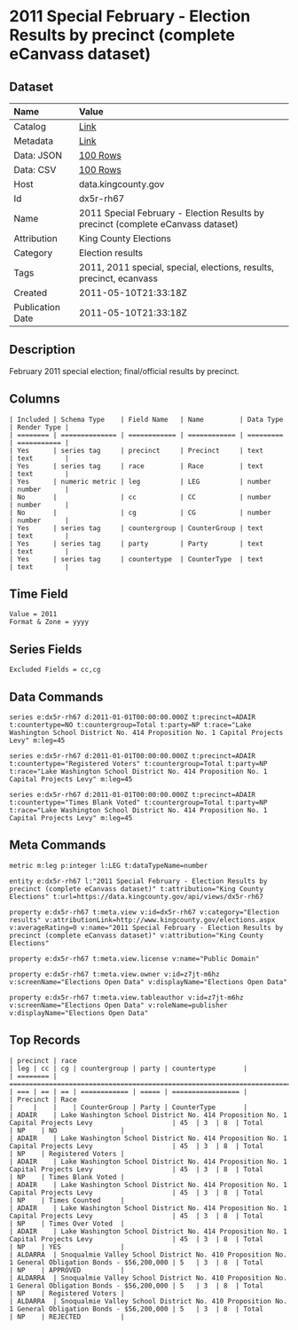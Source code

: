 # 2011 Special February - Election Results by precinct (complete eCanvass dataset)

## Dataset

| Name | Value |
| :--- | :---- |
| Catalog | [Link](https://catalog.data.gov/dataset/election-results-february-8-2011-cumulative-fb42f) |
| Metadata | [Link](https://data.kingcounty.gov/api/views/dx5r-rh67) |
| Data: JSON | [100 Rows](https://data.kingcounty.gov/api/views/dx5r-rh67/rows.json?max_rows=100) |
| Data: CSV | [100 Rows](https://data.kingcounty.gov/api/views/dx5r-rh67/rows.csv?max_rows=100) |
| Host | data.kingcounty.gov |
| Id | dx5r-rh67 |
| Name | 2011 Special February - Election Results by precinct (complete eCanvass dataset) |
| Attribution | King County Elections |
| Category | Election results |
| Tags | 2011, 2011 special, special, elections, results, precinct, ecanvass |
| Created | 2011-05-10T21:33:18Z |
| Publication Date | 2011-05-10T21:33:18Z |

## Description

February 2011 special election; final/official results by precinct.

## Columns

```ls
| Included | Schema Type    | Field Name   | Name         | Data Type | Render Type |
| ======== | ============== | ============ | ============ | ========= | =========== |
| Yes      | series tag     | precinct     | Precinct     | text      | text        |
| Yes      | series tag     | race         | Race         | text      | text        |
| Yes      | numeric metric | leg          | LEG          | number    | number      |
| No       |                | cc           | CC           | number    | number      |
| No       |                | cg           | CG           | number    | number      |
| Yes      | series tag     | countergroup | CounterGroup | text      | text        |
| Yes      | series tag     | party        | Party        | text      | text        |
| Yes      | series tag     | countertype  | CounterType  | text      | text        |
```

## Time Field

```ls
Value = 2011
Format & Zone = yyyy
```

## Series Fields

```ls
Excluded Fields = cc,cg
```

## Data Commands

```ls
series e:dx5r-rh67 d:2011-01-01T00:00:00.000Z t:precinct=ADAIR t:countertype=NO t:countergroup=Total t:party=NP t:race="Lake Washington School District No. 414 Proposition No. 1 Capital Projects Levy" m:leg=45

series e:dx5r-rh67 d:2011-01-01T00:00:00.000Z t:precinct=ADAIR t:countertype="Registered Voters" t:countergroup=Total t:party=NP t:race="Lake Washington School District No. 414 Proposition No. 1 Capital Projects Levy" m:leg=45

series e:dx5r-rh67 d:2011-01-01T00:00:00.000Z t:precinct=ADAIR t:countertype="Times Blank Voted" t:countergroup=Total t:party=NP t:race="Lake Washington School District No. 414 Proposition No. 1 Capital Projects Levy" m:leg=45
```

## Meta Commands

```ls
metric m:leg p:integer l:LEG t:dataTypeName=number

entity e:dx5r-rh67 l:"2011 Special February - Election Results by precinct (complete eCanvass dataset)" t:attribution="King County Elections" t:url=https://data.kingcounty.gov/api/views/dx5r-rh67

property e:dx5r-rh67 t:meta.view v:id=dx5r-rh67 v:category="Election results" v:attributionLink=http://www.kingcounty.gov/elections.aspx v:averageRating=0 v:name="2011 Special February - Election Results by precinct (complete eCanvass dataset)" v:attribution="King County Elections"

property e:dx5r-rh67 t:meta.view.license v:name="Public Domain"

property e:dx5r-rh67 t:meta.view.owner v:id=z7jt-m6hz v:screenName="Elections Open Data" v:displayName="Elections Open Data"

property e:dx5r-rh67 t:meta.view.tableauthor v:id=z7jt-m6hz v:screenName="Elections Open Data" v:roleName=publisher v:displayName="Elections Open Data"
```

## Top Records

```ls
| precinct | race                                                                                               | leg | cc | cg | countergroup | party | countertype       | 
| ======== | ================================================================================================== | === | == | == | ============ | ===== | ================= | 
| Precinct | Race                                                                                               |     |    |    | CounterGroup | Party | CounterType       | 
| ADAIR    | Lake Washington School District No. 414 Proposition No. 1 Capital Projects Levy                    | 45  | 3  | 8  | Total        | NP    | NO                | 
| ADAIR    | Lake Washington School District No. 414 Proposition No. 1 Capital Projects Levy                    | 45  | 3  | 8  | Total        | NP    | Registered Voters | 
| ADAIR    | Lake Washington School District No. 414 Proposition No. 1 Capital Projects Levy                    | 45  | 3  | 8  | Total        | NP    | Times Blank Voted | 
| ADAIR    | Lake Washington School District No. 414 Proposition No. 1 Capital Projects Levy                    | 45  | 3  | 8  | Total        | NP    | Times Counted     | 
| ADAIR    | Lake Washington School District No. 414 Proposition No. 1 Capital Projects Levy                    | 45  | 3  | 8  | Total        | NP    | Times Over Voted  | 
| ADAIR    | Lake Washington School District No. 414 Proposition No. 1 Capital Projects Levy                    | 45  | 3  | 8  | Total        | NP    | YES               | 
| ALDARRA  | Snoqualmie Valley School District No. 410 Proposition No. 1 General Obligation Bonds - $56,200,000 | 5   | 3  | 8  | Total        | NP    | APPROVED          | 
| ALDARRA  | Snoqualmie Valley School District No. 410 Proposition No. 1 General Obligation Bonds - $56,200,000 | 5   | 3  | 8  | Total        | NP    | Registered Voters | 
| ALDARRA  | Snoqualmie Valley School District No. 410 Proposition No. 1 General Obligation Bonds - $56,200,000 | 5   | 3  | 8  | Total        | NP    | REJECTED          | 
```